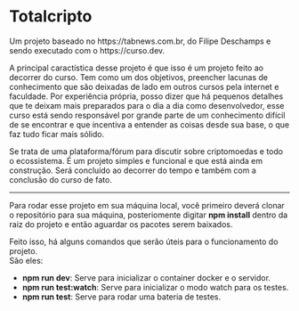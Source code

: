 # Totalcripto

<p>Um projeto baseado no https://tabnews.com.br, do Filipe Deschamps e sendo executado com o https://curso.dev.</p>
<p>
  A principal caractística desse projeto é que isso é um projeto feito ao decorrer do curso. Tem como um dos objetivos, preencher lacunas de conhecimento que são deixadas de lado em outros 
  cursos pela internet e faculdade. Por experiência própria, posso dizer que há pequenos detalhes que te deixam mais preparados para o dia a dia como desenvolvedor, esse curso está sendo responsável por grande 
  parte de um conhecimento difícil de se encontrar e que incentiva a entender as coisas desde sua base, o que faz tudo ficar mais sólido.
</p>
<p>
  Se trata de uma plataforma/fórum para discutir sobre criptomoedas e todo o ecossistema.
  É um projeto simples e funcional e que está ainda em construção. Será concluído ao decorrer do tempo e também com a conclusão do curso de fato.
</p>

<hr>

<p>
  Para rodar esse projeto em sua máquina local, você primeiro deverá clonar o repositório para sua máquina, posteriomente digitar <b>npm install</b> dentro da raiz do projeto e então aguardar os pacotes serem baixados.

Feito isso, há alguns comandos que serão úteis para o funcionamento do projeto.
<br/>
São eles:

  <ul>
    <li><b>npm run dev</b>: <span>Serve para inicializar o container docker e o servidor.</span></li>
    <li><b>npm run test:watch</b>: <span>Serve para inicializar o modo watch para os testes.</span></li>
    <li><b>npm run test</b>: <span>Serve para rodar uma bateria de testes.</span></li>
  </ul>
</p>
